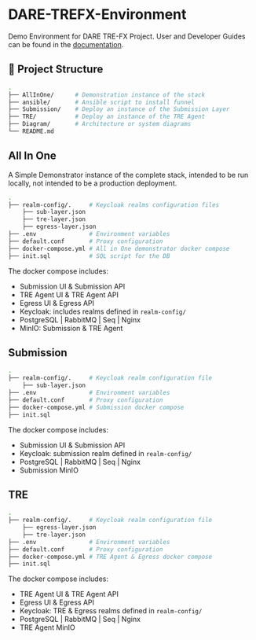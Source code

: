 # DARE-TREFX-Environment
Demo Environment for DARE TRE-FX Project.
User and Developer Guides can be found in the [documentation](https://docs.federated-analytics.ac.uk/).


## 📁 Project Structure

```bash
.
├── AllInOne/      # Demonstration instance of the stack
├── ansible/       # Ansible script to install funnel 
├── Submission/    # Deploy an instance of the Submission Layer
├── TRE/           # Deploy an instance of the TRE Agent
├── Diagram/       # Architecture or system diagrams
└── README.md         

```

## All In One
A Simple Demonstrator instance of the complete stack, intended to be run locally, not intended to be a production deployment.
```bash
.
├── realm-config/.     # Keycloak realms configuration files
    ├── sub-layer.json
    ├── tre-layer.json
    ├── egress-layer.json     
├── .env               # Environment variables
├── default.conf       # Proxy configuration
├── docker-compose.yml # All in One demonstrator docker compose
├── init.sql           # SQL script for the DB
```

The docker compose includes:   
- Submission UI & Submission API 
- TRE Agent UI & TRE Agent API
- Egress UI & Egress API
- Keycloak: includes realms defined in `realm-config/`
- PostgreSQL | RabbitMQ | Seq | Nginx
- MinIO: Submission & TRE Agent 

## Submission
```bash
.
├── realm-config/.     # Keycloak realm configuration file
    ├── sub-layer.json
├── .env               # Environment variables
├── default.conf       # Proxy configuration
├── docker-compose.yml # Submission docker compose
├── init.sql 
```
The docker compose includes:
- Submission UI & Submission API 
- Keycloak: submission realm defined in `realm-config/`
- PostgreSQL | RabbitMQ | Seq | Nginx
- Submission MinIO

## TRE
```bash
.
├── realm-config/.     # Keycloak realm configuration file
    ├── egress-layer.json
    ├── tre-layer.json
├── .env               # Environment variables
├── default.conf       # Proxy configuration
├── docker-compose.yml # TRE Agent & Egress docker compose
├── init.sql 
```

The docker compose includes:
- TRE Agent UI & TRE Agent API
- Egress UI & Egress API
- Keycloak: TRE & Egress realms defined in `realm-config/`
- PostgreSQL | RabbitMQ | Seq | Nginx
- TRE Agent MinIO
